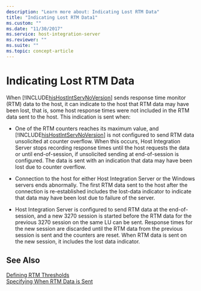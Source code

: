 ```yaml
---
description: "Learn more about: Indicating Lost RTM Data"
title: "Indicating Lost RTM Data1"
ms.custom: ""
ms.date: "11/30/2017"
ms.service: host-integration-server
ms.reviewer: ""
ms.suite: ""
ms.topic: concept-article
---
```

# Indicating Lost RTM Data
When [!INCLUDE[hisHostIntServNoVersion](../includes/hishostintservnoversion-md.md)] sends response time monitor (RTM) data to the host, it can indicate to the host that RTM data may have been lost, that is, some host response times were not included in the RTM data sent to the host. This indication is sent when:  
  
- One of the RTM counters reaches its maximum value, and [!INCLUDE[hisHostIntServNoVersion](../includes/hishostintservnoversion-md.md)] is not configured to send RTM data unsolicited at counter overflow. When this occurs, Host Integration Server stops recording response times until the host requests the data or until end-of-session, if unsolicited sending at end-of-session is configured. The data is sent with an indication that data may have been lost due to counter overflow.  
  
- Connection to the host for either Host Integration Server or the Windows servers ends abnormally. The first RTM data sent to the host after the connection is re-established includes the lost-data indicator to indicate that data may have been lost due to failure of the server.  
  
- Host Integration Server is configured to send RTM data at the end-of-session, and a new 3270 session is started before the RTM data for the previous 3270 session on the same LU can be sent. Response times for the new session are discarded until the RTM data from the previous session is sent and the counters are reset. When RTM data is sent on the new session, it includes the lost data indicator.  
  
## See Also  
 [Defining RTM Thresholds](../core/defining-rtm-thresholds2.md)   
 [Specifying When RTM Data is Sent](../core/specifying-when-rtm-data-is-sent1.md)

